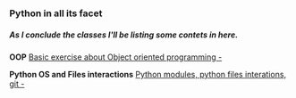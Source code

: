 ### Python in all its facet
##### As I conclude the classes I'll be listing some contets in here.

**OOP**
[Basic exercise about Object oriented programming -](https://nbviewer.jupyter.org/github/RBarroco/google-it-professional-certification/blob/master/python-automation-oop.ipynb)

**Python OS and Files interactions**
[Python modules, python files interations, git -](https://nbviewer.jupyter.org/github/RBarroco/google-it-professional-certification/blob/master/python-os-files-iteractions.ipynb)

